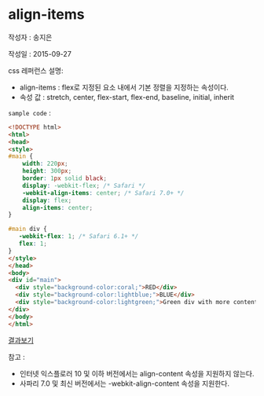 # align-items

작성자 : 송지은

작성일 : 2015-09-27

css 레퍼런스 설명: 
- align-items : flex로 지정된 요소 내에서 기본 정렬을 지정하는 속성이다.
- 속성 값 : stretch, center, flex-start, flex-end, baseline, initial, inherit

`sample code` : 

```html
<!DOCTYPE html>
<html>
<head>
<style>
#main {
    width: 220px;
    height: 300px;
    border: 1px solid black; 
    display: -webkit-flex; /* Safari */
    -webkit-align-items: center; /* Safari 7.0+ */
    display: flex;
    align-items: center;
}

#main div {
   -webkit-flex: 1; /* Safari 6.1+ */
   flex: 1;
}
</style>
</head>
<body>
<div id="main">
  <div style="background-color:coral;">RED</div>
  <div style="background-color:lightblue;">BLUE</div>  
  <div style="background-color:lightgreen;">Green div with more content.</div>
</div>
</body>
</html>
```

[결과보기](http://www.w3schools.com/cssref/tryit.asp?filename=trycss3_align-items)


참고 : 
- 인터넷 익스플로러 10 및 이하 버전에서는 align-content 속성을 지원하지 않는다.
- 사파리 7.0 및 최신 버전에서는 -webkit-align-content 속성을 지원한다.
